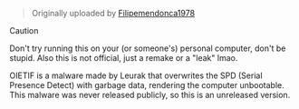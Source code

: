 > Originally uploaded by [Filipemendonca1978](https://github.com/Filipemendonca1978)

> [!CAUTION]
> Don't try running this on your (or someone's) personal computer, don't be stupid. Also this is not official, just a remake or a "leak" lmao.

OIETIF is a malware made by Leurak that overwrites the SPD (Serial Presence Detect) with garbage data, rendering the computer unbootable. This malware was never released publicly, so this is an unreleased version.
